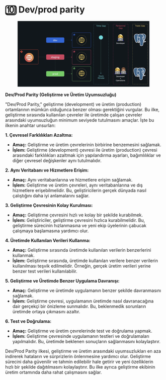 # 🔟 Dev/prod parity

<figure><img src="../.gitbook/assets/image (176).png" alt=""><figcaption></figcaption></figure>

**Dev/Prod Parity (Geliştirme ve Üretim Uyumsuzluğu)**

"Dev/Prod Parity," geliştirme (development) ve üretim (production) ortamlarının mümkün olduğunca benzer olması gerektiğini vurgular. Bu ilke, geliştirme sırasında kullanılan çevreler ile üretimde çalışan çevreler arasındaki uyumsuzluğun minimum seviyede tutulmasını amaçlar. İşte bu ilkenin anahtar unsurları:

**1. Çevresel Farklılıkları Azaltma:**

* **Amaç:** Geliştirme ve üretim çevrelerinin birbirine benzemesini sağlamak.
* **İşlem:** Geliştirme (development) çevresi ile üretim (production) çevresi arasındaki farklılıkları azaltmak için yapılandırma ayarları, bağımlılıklar ve diğer çevresel değişkenler aynı tutulmalıdır.

**2. Aynı Veritabanı ve Hizmetlere Erişim:**

* **Amaç:** Aynı veritabanlarına ve hizmetlere erişim sağlamak.
* **İşlem:** Geliştirme ve üretim çevreleri, aynı veritabanlarına ve dış hizmetlere erişebilmelidir. Bu, geliştiricilerin gerçek dünyada nasıl çalıştığını daha iyi anlamalarını sağlar.

**3. Geliştirme Çevresinin Kolay Kurulması:**

* **Amaç:** Geliştirme çevresini hızlı ve kolay bir şekilde kurabilmek.
* **İşlem:** Geliştiriciler, geliştirme çevresini hızlıca kurabilmelidir. Bu, geliştirme sürecinin hızlanmasına ve yeni ekip üyelerinin çabucak çalışmaya başlamasına yardımcı olur.

**4. Üretimde Kullanılan Verileri Kullanma:**

* **Amaç:** Geliştirme sırasında üretimde kullanılan verilerin benzerlerini kullanmak.
* **İşlem:** Geliştirme sırasında, üretimde kullanılan verilere benzer verilerin kullanılması teşvik edilmelidir. Örneğin, gerçek üretim verileri yerine benzer test verileri kullanılabilir.

**5. Geliştirme ve Üretimde Benzer Uygulama Davranışı:**

* **Amaç:** Geliştirme ve üretimde uygulamanın benzer şekilde davranmasını sağlamak.
* **İşlem:** Geliştirme çevresi, uygulamanın üretimde nasıl davranacağına dair gerçekçi bir önizleme sunmalıdır. Bu, beklenmedik sorunların üretimde ortaya çıkmasını azaltır.

**6. Test ve Doğrulama:**

* **Amaç:** Geliştirme ve üretim çevrelerinde test ve doğrulama yapmak.
* **İşlem:** Geliştirme çevresinde uygulamanın testleri ve doğrulamaları yapılmalıdır. Bu, üretimde beklenen sonuçların sağlanmasını kolaylaştırır.

Dev/Prod Parity ilkesi, geliştirme ve üretim arasındaki uyumsuzlukları en aza indirerek hataların ve sürprizlerin önlenmesine yardımcı olur. Geliştirme sürecini daha güvenilir ve tahmin edilebilir hale getirir ve yeni özelliklerin hızlı bir şekilde dağıtılmasını kolaylaştırır. Bu ilke ayrıca geliştirme ekibinin üretim ortamında daha rahat çalışmasını sağlar.

